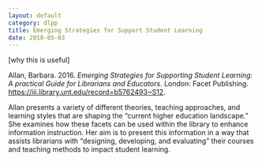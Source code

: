 ```yaml
---
layout: default
category: dlpp
title: Emerging Strategies for Support Student Learning
date: 2018-05-03
---
```

[why this is useful]

Allan, Barbara. 2016. _Emerging Strategies for Supporting Student Learning: A practical Guide for Librarians and Educators_. London: Facet Publishing. https://iii.library.unt.edu/record=b5762493~S12.

Allan presents a variety of different theories, teaching approaches, and learning styles that are shaping the “current higher education landscape.” She examines how these facets can be used within the library to enhance information instruction. Her aim is to present this information in a way that assists librarians with “designing, developing, and evaluating” their courses and teaching methods to impact student learning.
